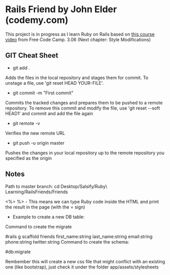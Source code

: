 # Rails Friend by John Elder (codemy.com)

This project is in progress as I learn Ruby on Rails based on [this course video](https://www.youtube.com/watch?v=fmyvWz5TUWg) from Free Code Camp. 3.06 (Next chapter: Style Modifications)


## GIT Cheat Sheet

* git add .

Adds the files in the local repository and stages them for commit. To unstage a file, use 'git reset HEAD YOUR-FILE'.

* git commit -m "First commit"

Commits the tracked changes and prepares them to be pushed to a remote repository. To remove this commit and modify the file, use 'git reset --soft HEAD1' and commit and add the file again

* git remote -v

Verifies the new remote URL

* git push -u origin master

Pushes the changes in your local repository up to the remote repository you specified as the origin

## Notes
Path to master branch:
cd Desktop/Salsify/Ruby\ Learning/RailsFriends/Friends

<%= %> - This means we can type Ruby code inside the HTML and print the result in the page (with the = sign)

* Example to create a new DB table:

Command to create the migrate

#rails g scaffold friends first_name:string last_name:string email:string phone:string twitter:string 
Command to create the schema:

#db:migrate

Rembember this will create a new css file that might conflict with an existing one (like bootstrap), just check it under the folder app/assets/stylesheets

